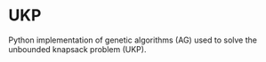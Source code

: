 # UKP
Python implementation of genetic algorithms (AG) used to solve the unbounded knapsack problem (UKP).
